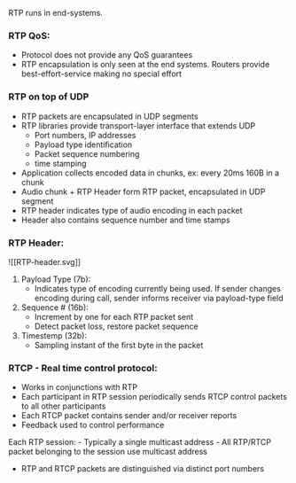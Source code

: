 RTP runs in end-systems. 

### RTP QoS:
- Protocol does not provide any QoS guarantees
- RTP encapsulation is only seen at the end systems. Routers provide best-effort-service making no special effort


### RTP on top of UDP
- RTP packets are encapsulated in UDP segments
- RTP libraries provide transport-layer interface that extends UDP
	- Port numbers, IP addresses
	- Payload type identification
	- Packet sequence numbering
	- time stamping
- Application collects encoded data in chunks, ex: every 20ms 160B in a chunk
- Audio chunk + RTP Header form RTP packet, encapsulated in UDP segment
- RTP header indicates type of audio encoding in each packet
- Header also contains sequence number and time stamps

### RTP Header:
![[RTP-header.svg]]
1. Payload Type (7b):
	- Indicates type of encoding currently being used. If sender changes encoding during call, sender informs receiver via payload-type field
2. Sequence # (16b):
	- Increment by one for each RTP packet sent
	- Detect packet loss, restore packet sequence
3. Timestemp (32b):
	- Sampling instant of the first byte in the packet


### RTCP - Real time control protocol:
- Works in conjunctions with RTP
- Each participant in RTP session periodically sends RTCP control packets to all other participants
- Each RTCP packet contains sender and/or receiver reports
- Feedback used to control performance

Each RTP session:
	- Typically a single multicast address
	- All RTP/RTCP packet belonging to the session use multicast address
- RTP and RTCP packets are distinguished via distinct port numbers

